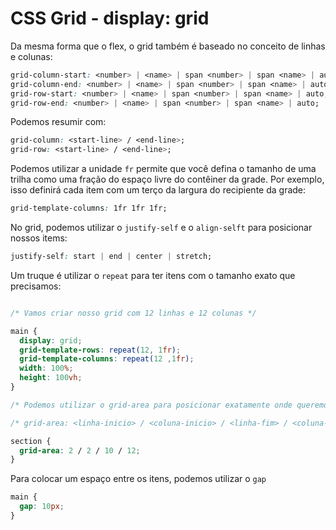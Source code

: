 # CSS Grid - display: grid

Da mesma forma que o flex, o grid também é baseado no conceito de linhas e colunas:

```css
grid-column-start: <number> | <name> | span <number> | span <name> | auto;
grid-column-end: <number> | <name> | span <number> | span <name> | auto;
grid-row-start: <number> | <name> | span <number> | span <name> | auto;
grid-row-end: <number> | <name> | span <number> | span <name> | auto;
```

Podemos resumir com:

```css
grid-column: <start-line> / <end-line>;
grid-row: <start-line> / <end-line>;
```

Podemos utilizar a unidade `fr` permite que você defina o tamanho de uma trilha como uma fração do espaço livre do contêiner da grade. Por exemplo, isso definirá cada item com um terço da largura do recipiente da grade:

```css
grid-template-columns: 1fr 1fr 1fr;
```
 
No grid, podemos utilizar o `justify-self` e o `align-selft` para posicionar nossos items:

```css
justify-self: start | end | center | stretch;
```

Um truque é utilizar o `repeat` para ter itens com o tamanho exato que precisamos:

```css

/* Vamos criar nosso grid com 12 linhas e 12 colunas */

main {
  display: grid;
  grid-template-rows: repeat(12, 1fr);
  grid-template-columns: repeat(12 ,1fr);
  width: 100%;
  height: 100vh;
}

/* Podemos utilizar o grid-area para posicionar exatamente onde queremos os nossos items */

/* grid-area: <linha-inicio> / <coluna-inicio> / <linha-fim> / <coluna-fim> */

section {
  grid-area: 2 / 2 / 10 / 12;
}
```

Para colocar um espaço entre os itens, podemos utilizar o `gap`

```css
main {
  gap: 10px;
}
```
